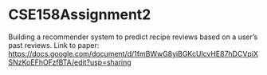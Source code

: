 # CSE158Assignment2
Building a recommender system to predict recipe reviews based on a user’s past reviews.
Link to paper: https://docs.google.com/document/d/1fmBWwG8yiBGKcUlcvHE87hDCVpiXSNzKoEFhOFzfBTA/edit?usp=sharing
